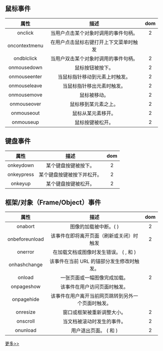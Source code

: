## 鼠标事件
|属性|描述|dom|
|:--:|:--:|:--:|
|onclick|当用户点击某个对象时调用的事件句柄。|2|
|oncontextmenu|在用户点击鼠标右键打开上下文菜单时触发|| 
|ondblclick|当用户双击某个对象时调用的事件句柄。|2|
|onmousedown|鼠标按钮被按下。|2|
|onmouseenter|当鼠标指针移动到元素上时触发。|2|
|onmouseleave|当鼠标指针移出元素时触发。|2|
|onmousemove|鼠标被移动。|2|
|onmouseover|鼠标移到某元素之上。|2|
|onmouseout|鼠标从某元素移开。|2|
|onmouseup|鼠标按键被松开。|2|
## 键盘事件
|属性|描述|dom|
|:--:|:--:|:--:|
|onkeydown|某个键盘按键被按下。|2|
|onkeypress|某个键盘按键被按下并松开。|2|
|onkeyup|某个键盘按键被松开。|2|
## 框架/对象（Frame/Object）事件
|属性|描述|dom|
|:--:|:--:|:--:|
|onabort|图像的加载被中断。( <object>)|2|
|onbeforeunload|该事件在即将离开页面（刷新或关闭）时触发|2|
|onerror|在加载文档或图像时发生错误。 ( <object>, <body>和 <frameset>)||	 
|onhashchange|该事件在当前 URL 的锚部分发生修改时触发。||	 
|onload|一张页面或一幅图像完成加载。|2|
|onpageshow|该事件在用户访问页面时触发。||
|onpagehide|该事件在用户离开当前网页跳转到另外一个页面时触发。||	
|onresize|窗口或框架被重新调整大小。|2|
|onscroll|当文档被滚动时发生的事件。|2|
|onunload|用户退出页面。 ( <body> 和 <frameset>)|2|
 
 
[                                                 更多>>](http://www.runoob.com/jsref/dom-obj-event.html)
